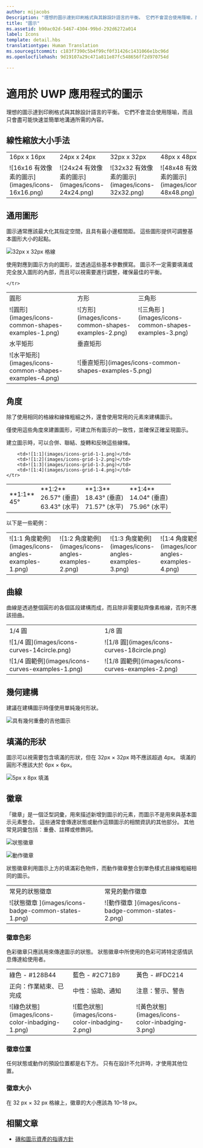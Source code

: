 ```yaml
---
author: mijacobs
Description: "理想的圖示達到印刷格式與其餘設計語言的平衡。 它們不會混合使用隱喻，而且只會盡可能快速並簡單地溝通所需的內容。"
title: "圖示"
ms.assetid: b90ac02d-5467-4304-99bd-292d6272a014
label: Icons
template: detail.hbs
translationtype: Human Translation
ms.sourcegitcommit: c183f7390c5b4f99cf0f31426c1431066e1bc96d
ms.openlocfilehash: 9d19107a29c471a811e87fc548656ff2d970754d

---
```


# 適用於 UWP 應用程式的圖示

理想的圖示達到印刷格式與其餘設計語言的平衡。 它們不會混合使用隱喻，而且只會盡可能快速並簡單地溝通所需的內容。 

## 線性縮放大小手法 

<table>
    <tr> 
        <td>16px x 16px</td>
        <td>24px x 24px</td>
        <td>32px x 32px</td>
        <td>48px x 48px</td>
    </tr>
    <tr> 
        <td>![16x16 有效像素的圖示](images/icons-16x16.png)</td>
        <td>![24x24 有效像素的圖示](images/icons-24x24.png)</td>
        <td>![32x32 有效像素的圖示](images/icons-32x32.png)</td>
        <td>![48x48 有效像素的圖示](images/icons-48x48.png)</td>
    </tr>
</table>

## 通用圖形

圖示通常應該最大化其指定空間，且具有最小邊框間距。 這些圖形提供可調整基本圖形大小的起點。 

![32px x 32px 格線](images/icons-common-shapes.png)

使用對應到圖示方向的圖形，並透過這些基本參數撰寫。 圖示不一定需要填滿或完全放入圖形的內部，而且可以視需要進行調整，確保最佳的平衡。 

<table>
    <tr>
        <td>圓形<td>
        <td>方形</td>
        <td>三角形</td>
    </tr>
    <tr>
        <td>![圓形](images/icons-common-shapes-examples-1.png)<td>
        <td>![方形](images/icons-common-shapes-examples-2.png)</td>
        <td>![三角形 ](images/icons-common-shapes-examples-3.png)</td>
    </tr>
        <tr>
        <td>水平矩形<td>
        <td colspan="2">垂直矩形</td>        
        </tr>
    <tr>
        <td>![水平矩形](images/icons-common-shapes-examples-4.png)<td>
        <td colspan="2">![垂直矩形](images/icons-common-shapes-examples-5.png)</td>
         
    </tr>

</table>

## 角度

除了使用相同的格線和線條粗細之外，還會使用常用的元素來建構圖示。 

僅使用這些角度來建置圖形，可建立所有圖示的一致性，並確保正確呈現圖示。 

建立圖示時，可以合併、聯結、旋轉和反映這些線條。 

<table>
    <tr>
        <td>**1:1**<br/>45°</td>
        <td>**1:2**<br />26.57° (垂直)<br/>63.43° (水平)</td>
        <td>**1:3**<br/>18.43° (垂直)<br/>71.57° (水平)</td>
        <td>**1:4**<br/>14.04° (垂直)<br/>75.96° (水平)</td>
    </tr>
    <tr>
        
        <td>![1:1](images/icons-grid-1-1.png)</td>
        <td>![1:2](images/icons-grid-1-2.png)</td>
        <td>![1:3](images/icons-grid-1-3.png)</td>
        <td>![1:4](images/icons-grid-1-4.png)</td>
    </tr>  
</table>

<p>以下是一些範例：</p>

<table>
    <tr>
        <td>![1:1 角度範例](images/icons-angles-examples-1.png)</td>
        <td>![1:2 角度範例](images/icons-angles-examples-2.png)</td>
        <td>![1:3 角度範例](images/icons-angles-examples-3.png)</td>
        <td>![1:4 角度範例](images/icons-angles-examples-4.png)</td>
    </tr>
</table>

## 曲線

曲線是透過整個圓形的各個區段建構而成，而且除非需要貼齊像素格線，否則不應該扭曲。 

<table>
    <tr>
        <td>1/4 圓</td>
        <td>1/8 圓</td>
    </tr>
    <tr>
        <td>![1/4 圓](images/icons-curves-14circle.png)</td>
        <td>![1/8 圓](images/icons-curves-18circle.png)</td>
    </tr>
    <tr>
        <td>![1/4 圓範例](images/icons-curves-examples-1.png)</td>
        <td>![1/8 圓範例](images/icons-curves-examples-2.png)</td>
    </tr>    
</table>

## 幾何建構

建議在建構圖示時僅使用單純幾何形狀。

![具有幾何重疊的吉他圖示 ](images/icons-geometric-construction.png)

## 填滿的形狀 

圖示可以視需要包含填滿的形狀，但在 32px × 32px 時不應該超過 4px。 填滿的圓形不應該大於 6px × 6px。 

![5px x 8px 填滿 ](images/icons-filled-shapes.png)

## 徽章

「徽章」是一個泛型詞彙，用來描述新增到圖示的元素，而圖示不是用來與基本圖示元素整合。 這些通常會傳達狀態或動作這類圖示的相關資訊的其他部分。 其他常見詞彙包括︰重疊、註釋或修飾詞。 

![狀態徽章 ](images/icons-badge-status.png)

![動作徽章 ](images/icons-badge-action.png)

狀態徽章利用圖示上方的填滿彩色物件，而動作徽章整合到單色樣式且線條粗細相同的圖示。

<table>
<tr>
    <td>常見的狀態徽章</td>
    <td>常見的動作徽章</td>
</tr>
<tr>
    <td>![狀態徽章 ](images/icons-badge-common-states-1.png)</td>
    <td>![動作徽章 ](images/icons-badge-common-states-2.png)</td>
</tr>
</table>
<p></p>

### 徽章色彩 

色彩徽章只應該用來傳達圖示的狀態。 狀態徽章中所使用的色彩可將特定感情訊息傳達給使用者。 

<table>
<tr><td>綠色 - #128B44</td><td>藍色 - #2C71B9</td><td>黃色 - #FDC214</td></tr>
<tr><td>正向：作業結束、已完成 </td><td>中性：協助、通知 </td><td>注意：警示、警告 </td></tr>
<tr><td>![綠色狀態](images/icons-color-inbadging-1.png)</td><td>![藍色狀態](images/icons-color-inbadging-2.png)</td>
<td>![黃色狀態](images/icons-color-inbadging-3.png)</td></tr>
</table>
<p></p>

### 徽章位置

任何狀態或動作的預設位置都是右下方。 只有在設計不允許時，才使用其他位置。 

### 徽章大小

在 32 px × 32 px 格線上，徽章的大小應該為 10–18 px。 

## 相關文章

* [磚和圖示資產的指導方針](../controls-and-patterns/tiles-and-notifications-app-assets.md)



<!--HONumber=Aug16_HO3-->


